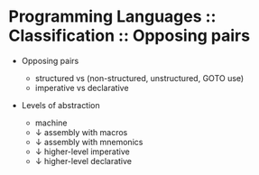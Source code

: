 # Programming Languages :: Classification :: Opposing pairs

* Opposing pairs
  - structured vs (non-structured, unstructured, GOTO use)
  - imperative vs declarative

* Levels of abstraction
  - machine
  - ↓ assembly with macros
  - ↓ assembly with mnemonics
  - ↓ higher-level imperative
  - ↓ higher-level declarative
